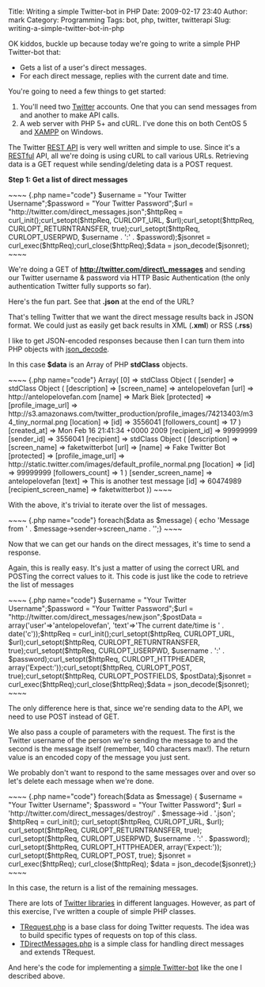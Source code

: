 Title: Writing a simple Twitter-bot in PHP
Date: 2009-02-17 23:40
Author: mark
Category: Programming
Tags: bot, php, twitter, twitterapi
Slug: writing-a-simple-twitter-bot-in-php

OK kiddos, buckle up because today we're going to write a simple PHP
Twitter-bot that:

-   Gets a list of a user's direct messages.
-   For each direct message, replies with the current date and time.

</p>

You're going to need a few things to get started:

1.  You'll need two [Twitter][] accounts. One that you can send messages
    from and another to make API calls.
2.  A web server with PHP 5+ and cURL. I've done this on both CentOS 5
    and [XAMPP][] on Windows.

</p>

The Twitter [REST API][] is very well written and simple to use. Since
it's a [RESTful][] API, all we're doing is using cURL to call various
URLs. Retrieving data is a GET request while sending/deleting data is a
POST request.

**Step 1: Get a list of direct messages**

<p>
~~~~ {.php name="code"}
$username = "Your Twitter Username";$password = "Your Twitter Password";$url = "http://twitter.com/direct_messages.json";$httpReq = curl_init();curl_setopt($httpReq, CURLOPT_URL, $url);curl_setopt($httpReq, CURLOPT_RETURNTRANSFER, true);curl_setopt($httpReq, CURLOPT_USERPWD, $username . ':' . $password);$jsonret = curl_exec($httpReq);curl_close($httpReq);$data = json_decode($jsonret);
~~~~

</p>

We're doing a GET of **http://twitter.com/direct\_messages** and sending
our Twitter username & password via HTTP Basic Authentication (the only
authentication Twitter fully supports so far).

Here's the fun part. See that **.json** at the end of the URL?

That's telling Twitter that we want the direct message results back in
JSON format. We could just as easily get back results in XML (**.xml**)
or RSS (**.rss**)

I like to get JSON-encoded responses because then I can turn them into
PHP objects with [json\_decode][].

In this case **$data** is an Array of PHP **stdClass** objects.

<p>
~~~~ {.php name="code"}
Array(    [0] => stdClass Object        (            [sender] => stdClass Object                (                    [description] =>                    [screen_name] => antelopelovefan                    [url] => http://antelopelovefan.com                    [name] => Mark Biek                    [protected] =>                    [profile_image_url] => http://s3.amazonaws.com/twitter_production/profile_images/74213403/m34_tiny_normal.png                    [location] =>                    [id] => 3556041                    [followers_count] => 17                )            [created_at] => Mon Feb 16 21:41:34 +0000 2009            [recipient_id] => 99999999            [sender_id] => 3556041            [recipient] => stdClass Object                (                    [description] =>                    [screen_name] => faketwitterbot                    [url] =>                    [name] => Fake Twitter Bot                    [protected] =>                    [profile_image_url] => http://static.twitter.com/images/default_profile_normal.png                    [location] =>                    [id] => 99999999                    [followers_count] => 1                )            [sender_screen_name] => antelopelovefan            [text] => This is another test message            [id] => 60474989            [recipient_screen_name] => faketwitterbot        ))
~~~~

</p>

With the above, it's trivial to iterate over the list of messages.

<p>
~~~~ {.php name="code"}
foreach($data as $message) {  echo 'Message from ' . $message->sender->screen_name . '';}
~~~~

</p>

Now that we can get our hands on the direct messages, it's time to send
a response.

Again, this is really easy. It's just a matter of using the correct URL
and POSTing the correct values to it. This code is just like the code to
retrieve the list of messages

<p>
~~~~ {.php name="code"}
$username = "Your Twitter Username";$password = "Your Twitter Password";$url = "http://twitter.com/direct_messages/new.json";$postData = array('user'=>'antelopelovefan', 'text'=>'The current date/time is ' . date('c'));$httpReq = curl_init();curl_setopt($httpReq, CURLOPT_URL, $url);curl_setopt($httpReq, CURLOPT_RETURNTRANSFER, true);curl_setopt($httpReq, CURLOPT_USERPWD, $username . ':' . $password);curl_setopt($httpReq, CURLOPT_HTTPHEADER, array('Expect:'));curl_setopt($httpReq, CURLOPT_POST, true);curl_setopt($httpReq, CURLOPT_POSTFIELDS, $postData);$jsonret = curl_exec($httpReq);curl_close($httpReq);$data = json_decode($jsonret);
~~~~

</p>

The only difference here is that, since we're sending data to the API,
we need to use POST instead of GET.

We also pass a couple of parameters with the request. The first is the
Twitter username of the person we're sending the message to and the
second is the message itself (remember, 140 characters max!). The return
value is an encoded copy of the message you just sent.

We probably don't want to respond to the same messages over and over so
let's delete each message when we're done.

<p>
~~~~ {.php name="code"}
foreach($data as $message) {  $username = "Your Twitter Username";  $password = "Your Twitter Password";  $url = 'http://twitter.com/direct_messages/destroy/' . $message->id . '.json';  $httpReq = curl_init();  curl_setopt($httpReq, CURLOPT_URL, $url);  curl_setopt($httpReq, CURLOPT_RETURNTRANSFER, true);  curl_setopt($httpReq, CURLOPT_USERPWD, $username . ':' . $password);  curl_setopt($httpReq, CURLOPT_HTTPHEADER, array('Expect:'));  curl_setopt($httpReq, CURLOPT_POST, true);  $jsonret = curl_exec($httpReq);  curl_close($httpReq);  $data = json_decode($jsonret);}
~~~~

</p>

In this case, the return is a list of the remaining messages.

There are lots of [Twitter libraries][] in different languages. However,
as part of this exercise, I've written a couple of simple PHP classes.

-   [TRequest.php][] is a base class for doing Twitter requests. The
    idea was to build specific types of requests on top of this class.
-   [TDirectMessages.php][] is a simple class for handling direct
    messages and extends TRequest.

</p>

And here's the code for implementing a [simple Twitter-bot][] like the
one I described above.

  [Twitter]: https://twitter.com/signup
  [XAMPP]: http://www.apachefriends.org/en/xampp.html
  [REST API]: http://apiwiki.twitter.com/REST+API+Documentation
  [RESTful]: http://en.wikipedia.org/wiki/Representational_State_Transfer
  [json\_decode]: http://us3.php.net/manual/en/function.json-decode.php
  [Twitter libraries]: http://apiwiki.twitter.com/Libraries
  [TRequest.php]: http://mark.biek.org/blog/static/TRequest.htm
  [TDirectMessages.php]: http://mark.biek.org/blog/static/TDirectMessages.htm
  [simple Twitter-bot]: http://mark.biek.org/blog/static/SimpleTwitterBot.htm
